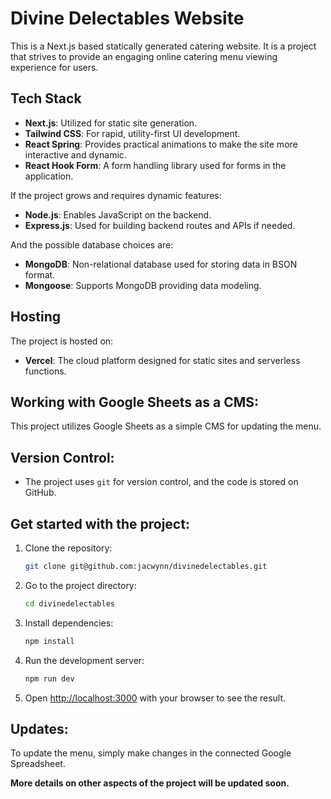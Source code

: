 # Divine Delectables Website

This is a Next.js based statically generated catering website. It is a project that strives to provide an engaging online catering menu viewing experience for users. 

## Tech Stack

-  **Next.js**: Utilized for static site generation.
-  **Tailwind CSS**: For rapid, utility-first UI development.
-  **React Spring**: Provides practical animations to make the site more interactive and dynamic.
-  **React Hook Form**: A form handling library used for forms in the application.

If the project grows and requires dynamic features:

-  **Node.js**: Enables JavaScript on the backend.
-  **Express.js**: Used for building backend routes and APIs if needed.
 
And the possible database choices are:

-  **MongoDB**: Non-relational database used for storing data in BSON format.
-  **Mongoose**: Supports MongoDB providing data modeling.

## Hosting

The project is hosted on:

-  **Vercel**: The cloud platform designed for static sites and serverless functions.

## Working with Google Sheets as a CMS:

This project utilizes Google Sheets as a simple CMS for updating the menu. 

## Version Control:

-  The project uses `git` for version control, and the code is stored on GitHub.

## Get started with the project:

1. Clone the repository:
    ```bash
    git clone git@github.com:jacwynn/divinedelectables.git
    ```

2. Go to the project directory:
    ```bash
    cd divinedelectables
    ```

3. Install dependencies:
    ```bash
    npm install
    ```

4. Run the development server:
    ```bash
    npm run dev
    ```

5. Open [http://localhost:3000](http://localhost:3000) with your browser to see the result.

## Updates:

To update the menu, simply make changes in the connected Google Spreadsheet.

**More details on other aspects of the project will be updated soon.**
